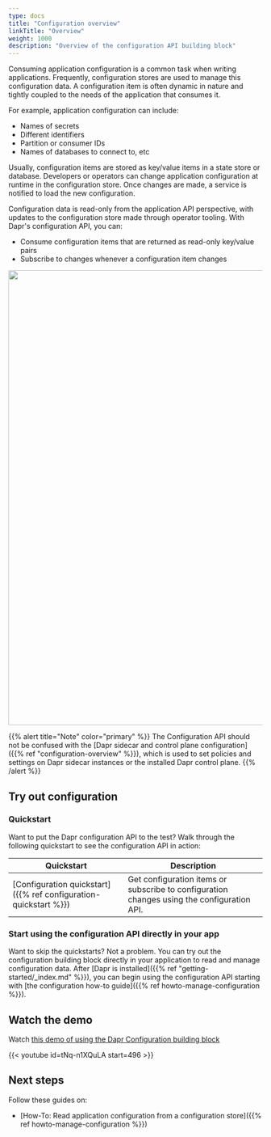 ```yaml
---
type: docs
title: "Configuration overview"
linkTitle: "Overview"
weight: 1000
description: "Overview of the configuration API building block"
---
```


Consuming application configuration is a common task when writing applications. Frequently, configuration stores are used to manage this configuration data. A configuration item is often dynamic in nature and tightly coupled to the needs of the application that consumes it. 

For example, application configuration can include:
- Names of secrets
- Different identifiers
- Partition or consumer IDs
- Names of databases to connect to, etc 

Usually, configuration items are stored as key/value items in a state store or database. Developers or operators can change application configuration at runtime in the configuration store. Once changes are made, a service is notified to load the new configuration. 

Configuration data is read-only from the application API perspective, with updates to the configuration store made through operator tooling. With Dapr's configuration API, you can:
- Consume configuration items that are returned as read-only key/value pairs
- Subscribe to changes whenever a configuration item changes

<img src="/images/configuration-api-overview.png" width=900>

{{% alert title="Note" color="primary" %}}
 The Configuration API should not be confused with the [Dapr sidecar and control plane configuration]({{% ref "configuration-overview" %}}), which is used to set policies and settings on Dapr sidecar instances or the installed Dapr control plane.
{{% /alert %}}

## Try out configuration

### Quickstart

Want to put the Dapr configuration API to the test? Walk through the following quickstart to see the configuration API in action:

| Quickstart | Description |
| ---------- | ----------- |
| [Configuration quickstart]({{% ref configuration-quickstart %}}) | Get configuration items or subscribe to configuration changes using the configuration API. |

### Start using the configuration API directly in your app

Want to skip the quickstarts? Not a problem. You can try out the configuration building block directly in your application to read and manage configuration data. After [Dapr is installed]({{% ref "getting-started/_index.md" %}}), you can begin using the configuration API starting with [the configuration how-to guide]({{% ref howto-manage-configuration %}}).

## Watch the demo

Watch [this demo of using the Dapr Configuration building block](https://youtu.be/tNq-n1XQuLA?t=496)

{{< youtube id=tNq-n1XQuLA start=496 >}}

## Next steps
Follow these guides on:
- [How-To: Read application configuration from a configuration store]({{% ref howto-manage-configuration %}})

